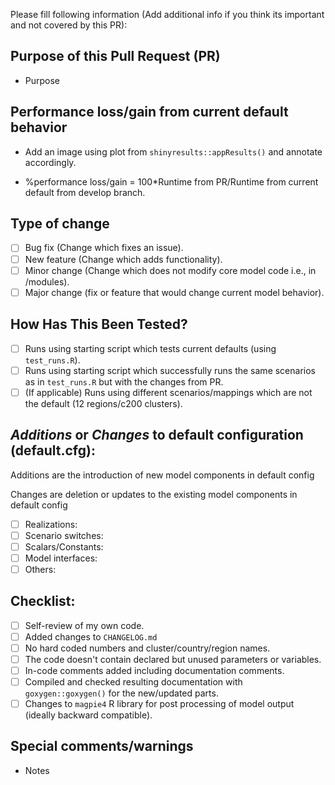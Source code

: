 Please fill following information
(Add additional info if you think its important and not covered by this PR):

## Purpose of this Pull Request (PR)

- Purpose

## Performance loss/gain from current default behavior

- Add an image using plot from `shinyresults::appResults()` and annotate accordingly.

- %performance loss/gain = 100*Runtime from PR/Runtime from current default from develop branch.

## Type of change

- [ ] Bug fix (Change which fixes an issue).
- [ ] New feature (Change which adds functionality).
- [ ] Minor change (Change which does not modify core model code i.e., in /modules).
- [ ] Major change (fix or feature that would change current model behavior).

## How Has This Been Tested?

- [ ] Runs using starting script which tests current defaults (using `test_runs.R`).
- [ ] Runs using starting script which successfully runs the same scenarios as in `test_runs.R` but with the changes from PR.
- [ ] (If applicable) Runs using different scenarios/mappings which are not the default (12 regions/c200 clusters).

## *Additions* or *Changes* to default configuration (default.cfg):
Additions are the introduction of new model components in default config

Changes are deletion or updates to the existing model components in default config

- [ ] Realizations:
- [ ] Scenario switches:
- [ ] Scalars/Constants:
- [ ] Model interfaces:
- [ ] Others:

## Checklist:

- [ ] Self-review of my own code.
- [ ] Added changes to `CHANGELOG.md`
- [ ] No hard coded numbers and cluster/country/region names.
- [ ] The code doesn't contain declared but unused parameters or variables.
- [ ] In-code comments added including documentation comments.
- [ ] Compiled and checked resulting documentation with `goxygen::goxygen()` for the new/updated parts.
- [ ] Changes to `magpie4` R library for post processing of model output (ideally backward compatible).

## Special comments/warnings

- Notes

